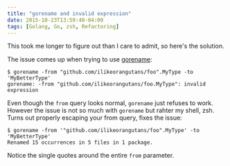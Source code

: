 ```yaml
---
title: "gorename and invalid expression"
date: 2015-10-23T13:59:40-04:00
tags: [Golang, Go, zsh, Refactoring]
---
```


This took me longer to figure out than I care to admit, so here's the solution.

The issue comes up when trying to use [gorename](https://godoc.org/golang.org/x/tools/cmd/gorename):

```console
$ gorename -from "github.com/ilikeorangutans/foo".MyType -to 'MyBetterType'
gorename: -from "github.com/ilikeorangutans/foo.MyType": invalid expression
```

Even though the `from` query looks normal, `gorename` just refuses to work. However the issue is not so much with `gorename` but rahter my shell, zsh. Turns out properly escaping your from query, fixes the issue:

```console
$ gorename -from '"github.com/ilikeorangutans/foo".MyType' -to 'MyBetterType'
Renamed 15 occurrences in 5 files in 1 package.
```

Notice the single quotes around the entire `from` parameter.

